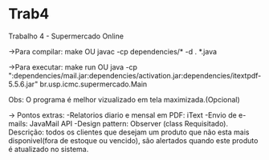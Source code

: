# Trab4
Trabalho 4 - Supermercado Online

→Para compilar:
  make
  OU
  javac -cp dependencies/\* -d . *.java

→Para executar:
   make run
   OU
   java -cp ":dependencies/mail.jar:dependencies/activation.jar:dependencies/itextpdf-5.5.6.jar" br.usp.icmc.supermercado.Main

Obs: O programa é melhor vizualizado em tela maximizada.(Opcional)

→ Pontos extras:
  -Relatorios diario e mensal em PDF: iText
  -Envio de e-mails: JavaMail API
  -Design pattern: Observer (class Requisitado). 
	Descrição: todos os clientes que desejam um produto que não esta mais disponivel(fora de 	estoque ou vencido), são alertados quando este produto é atualizado no sistema.
